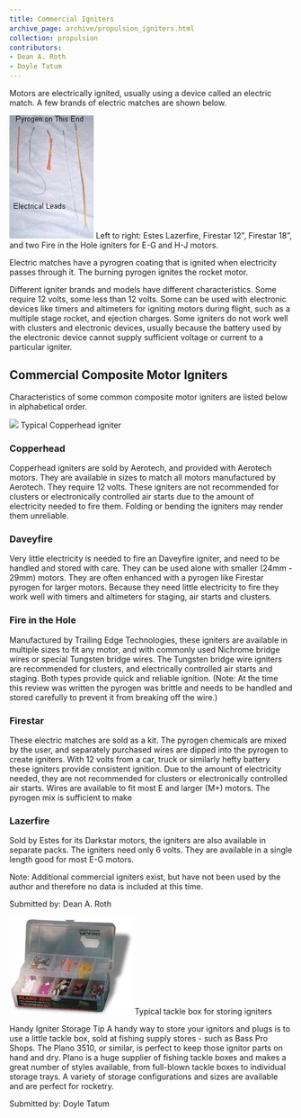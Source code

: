 ```yaml
---
title: Commercial Igniters
archive_page: archive/propulsion_igniters.html
collection: propulsion
contributors:
- Dean A. Roth
- Doyle Tatum
---
```

Motors are electrically ignited, usually using a device called an electric match. A few brands of electric matches are shown below.

![](/images/propulsion_ematch1.jpg)
Left to right: Estes Lazerfire, Firestar 12”, Firestar 18”, and two Fire in the Hole igniters for E-G and H-J motors.

Electric matches have a pyrogren coating that is ignited when electricity passes through it. The burning pyrogen ignites the rocket motor.

Different igniter brands and models have different characteristics. Some require 12 volts, some less than 12 volts. Some can be used with electronic devices like timers and altimeters for igniting motors during flight, such as a multiple stage rocket, and ejection charges. Some igniters do not work well with clusters and electronic devices, usually because the battery used by the electronic device cannot supply sufficient voltage or current to a particular igniter.

## Commercial Composite Motor Igniters

Characteristics of some common composite motor igniters are listed below in alphabetical order.

![](/images/propulsion_copperhead.jpg)
Typical Copperhead igniter

### Copperhead
Copperhead igniters are sold by Aerotech, and provided with Aerotech motors.
They are available in sizes to match all motors manufactured by Aerotech.
They require 12 volts.
These igniters are not recommended for clusters or electronically controlled air starts due to the amount of electricity needed to fire them.
Folding or bending the igniters may render them unreliable.

### Daveyfire
Very little electricity is needed to fire an Daveyfire igniter, and need to be handled and stored with care.
They can be used alone with smaller (24mm - 29mm) motors.
They are often enhanced with a pyrogen like Firestar pyrogen for larger motors.
Because they need little electricity to fire they work well with timers and altimeters for staging, air starts and clusters.

### Fire in the Hole
Manufactured by Trailing Edge Technologies, these igniters are available in multiple sizes to fit any motor, and with commonly used Nichrome bridge wires or special Tungsten bridge wires.
The Tungsten bridge wire igniters are recommended for clusters, and electrically controlled air starts and staging.
Both types provide quick and reliable ignition.
(Note: At the time this review was written the pyrogen was brittle and needs to be handled and stored carefully to prevent it from breaking off the wire.)

### Firestar
These electric matches are sold as a kit.
The pyrogen chemicals are mixed by the user, and separately purchased wires are dipped into the pyrogen to create igniters.
With 12 volts from a car, truck or similarly hefty battery these igniters provide consistent ignition.
Due to the amount of electricity needed, they are not recommended for clusters or electronically controlled air starts.
Wires are available to fit most E and larger (M+) motors.
The pyrogen mix is sufficient to make

### Lazerfire
Sold by Estes for its Darkstar motors, the igniters are also available in separate packs.
The igniters need only 6 volts.
They are available in a single length good for most E-G motors.

Note: Additional commercial igniters exist, but have not been used by the author and therefore no data is included at this time.

Submitted by: Dean A. Roth

![](/images/propulsion_igniter_box.jpg)
Typical tackle box for storing igniters

Handy Igniter Storage Tip A handy way to store your ignitors and plugs is to use a little tackle box, sold at fishing supply stores - such as Bass Pro Shops. The Plano 3510, or similar, is perfect to keep those ignitor parts on hand and dry. Plano is a huge supplier of fishing tackle boxes and makes a great number of styles available, from full-blown tackle boxes to individual storage trays. A variety of storage configurations and sizes are available and are perfect for rocketry.

Submitted by: Doyle Tatum

